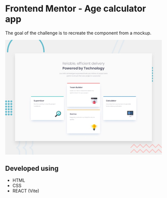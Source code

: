 # Frontend Mentor - Age calculator app
The goal of the challenge is to recreate the component from a mockup.

![Design preview for the Age calculator app coding challenge](./public/design/desktop-preview.jpg)

## Developed using
- HTML
- CSS
- REACT (Vite)


